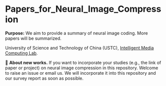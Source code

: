 # Papers_for_Neural_Image_Compression
**Purpose:** We aim to provide a summary of neural image coding. More papers will be summarized. 

University of Science and Technology of China (USTC), [Intelligent Media Computing Lab](https://faculty.ustc.edu.cn/chenzhibo).

📌 **About new works.** If you want to incorporate your studies (e.g., the link of paper or project) on neural image compression in this repository. Welcome to raise an issue or email us. We will incorporate it into this repository and our survey report as soon as possible.
